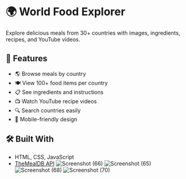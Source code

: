# 🌍 World Food Explorer

Explore delicious meals from 30+ countries with images, ingredients, recipes, and YouTube videos.

## 🚀 Features
- 🌎 Browse meals by country
- 🍽️ View 100+ food items per country
- 📋 See ingredients and instructions
- 📺 Watch YouTube recipe videos
- 🔍 Search countries easily
- 📱 Mobile-friendly design

## 🛠 Built With
- HTML, CSS, JavaScript
- [TheMealDB API](https://www.themealdb.com)
![Screenshot (66)](https://github.com/user-attachments/assets/758bde53-bf02-4902-8f26-01bc6da96cc6)
![Screenshot (65)](https://github.com/user-attachments/assets/03c381ce-54e8-4f2e-8617-be4c4397ca9e)
![Screenshot (68)](https://github.com/user-attachments/assets/20c7d8bc-3a3f-473b-b629-8030a630bd69)
![Screenshot (70)](https://github.com/user-attachments/assets/a7ffc16e-4886-4d3d-976e-adf459a62ef1)
